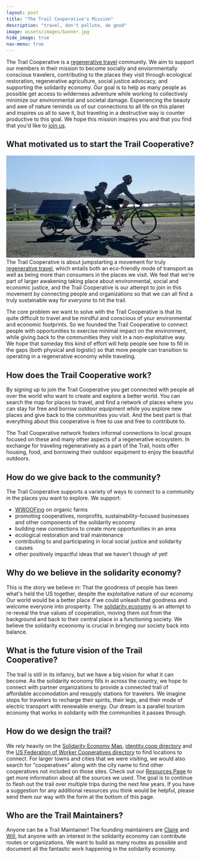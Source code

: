 ```yaml
---
layout: post
title: "The Trail Cooperative's Mission"
description: "travel, don't pollute, do good"
image: assets/images/banner.jpg
hide_image: true
nav-menu: true
---
```


<p>The Trail Cooperative is a <a href="regenerative-travel.html">regenerative travel</a> community.  We aim to support our members in their mission to become socially and enviornmentally conscious travelers, contributing to the places they visit through ecological restoration, regenerative agriculture, social justice advocacy, and supporting the solidarity economy. Our goal is to help as many people as possible get access to wilderness adventure while working to collectively minimize our environmental and societal damage. Experiencing the beauty and awe of nature reminds us of our connections to all life on this planet and inspires us all to save it, but traveling in a destructive way is counter productive to this goal. We hope this mission inspires you and that you find that you'd like to <a href="join.html">join us</a>.</p>

<h2>What motivated us to start the Trail Cooperative?</h2>
<p><span class="image left"><img src="assets/images/banner.jpg" alt="" /></span>The Trail Cooperative is about jumpstarting a movement for truly <a href="regenerative-travel.html">regenerative travel</a>, which entails both an eco-friendly mode of transport as well as being more than consumers in the places we visit.  We feel that we're part of larger awakening taking place about environmental, social and economic justice, and the Trail Cooperative is our attempt to join in this movement by connecting people and organizations so that we can all find a truly sustainable way for <em>everyone</em> to hit the trail. </p>

<p>The core problem we want to solve with the Trail Cooperative is that its quite difficult to travel and be mindful and conscious of your environmental and economic footprints. So we founded the Trail Cooperative to connect people with opportunities to exercise minimal impact on the environment, while giving back to the communities they visit in a non-exploitative way. We hope that someday this kind of effort will help people see how to fill in the gaps (both physical and logistic) so that more people can transition to operating in a regenerative economy while traveling. </p>

<h2>How does the Trail Cooperative work?</h2>
<p>
    By signing up to join the Trail Cooperative you get connected with people all over the world who want to create and explore a better world.  You can search the map for places to travel, and find a network of places where you can stay for free and borrow outdoor equipment while you explore new places and give back to the communities you visit.  And the best part is that everything about this cooperative is free to use and free to contribute to.
</p>
<p>The Trail Cooperative network fosters informal connections to local groups focused on these and many other aspects of a regenerative ecosystem.  In exchange for traveling regeneratively as a part of the Trail, hosts offer housing, food, and borrowing their outdoor equipment to enjoy the beautiful outdoors.</p>

<h2>How do we give back to the community?</h2>
<p>
    The Trail Cooperative supports a variety of ways to connect to a community in the places you want to explore.  We support:
</p>
<ul>
    <li><a href="">WWOOFing</a> on organic farms</li>
    <li>promoting cooperatives, nonprofits, sustainability-focused businesses and other components of the solidarity economy</li>
    <li>building new connections to create more opportunities in an area</li>
    <li>ecological restoration and trail maintenance</li>
    <li>contributing to and participating in local social justice and solidarity causes</li>
    <li>other positively impactful ideas that we haven't though of yet!</li>
</ul>


<p>

</p>

<h2 id="content">Why do we believe in the solidarity economy?</h2>
<p>This is the story we believe in: That the goodness of people has been what's held the US together, despite the exploitative nature of our economy. Our world would be a better place if we could unleash that goodness and welcome everyone into prosperity.  The <a href="">solidarity economy</a> is an attempt to re-reveal the true values of cooperation, moving them out from the background and back to their central place in a functioning society. We believe the solidarity eceonomy is crucial in bringing our society back into balance.</p>

<h2 id="content">What is the future vision of the Trail Cooperative?</h2>
<p>The trail is still in its infancy, but we have a big vision for what it can become.  As the solidarity economy fills in across the country, we hope to connect with partner organizations to provide a connected trail of affordable accomodation and resupply stations for travelers. We imagine stops for travelers to recharge their spirits, their legs, and their mode of electric transport with renewable energy. Our dream is a parallel tourism economy that works in solidarity with the communities it passes through.</p>

<h2 id="content">How do we design the trail?</h2>
<p>We rely heavily on the <a href="https://solidarityeconomy.us/
">Solidarity Economy Map</a>, <a href="https://identity.coop/directory">identity.coop directory</a> and the <a href="https://www.usworker.coop/directory/">US Federation of Worker Cooperatives directory</a> to find locations to connect. For larger towns and cities that we were visiting, we would also search for "cooperatives" along with the city name to find other cooperatives not included on those sites. Check out our <a href="/resources.html">Resources Page</a> to get more information about all the sources we used. The goal is to continue to flesh out the trail over multiple trips during the next few years.  If you have a suggestion for any additional resources you think would be helpful, please send them our way with the form at the bottom of this page.</p>

<h2>Who are the Trail Maintainers?</h2>
<p>Anyone can be a Trail Maintainer!  The founding maintainers are <a href="https://www.linkedin.com/in/clairestedden">Claire</a> and <a href="https://will.stedden.org/">Will</a>, but anyone with an interest in the solidarity economy can contribute routes or organizations.  We want to build as many routes as possible and document all the fantastic work happening in the solidarity economy.